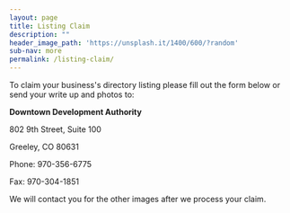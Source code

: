 ```yaml
---
layout: page
title: Listing Claim
description: ""
header_image_path: 'https://unsplash.it/1400/600/?random'
sub-nav: more
permalink: /listing-claim/
---
```

To claim your business's directory listing please fill out the form below or send your write up and photos to:

**Downtown Development Authority**

802 9th Street, Suite 100

Greeley, CO 80631

Phone: 970-356-6775

Fax: 970-304-1851


We will contact you for the other images after we process your claim.
